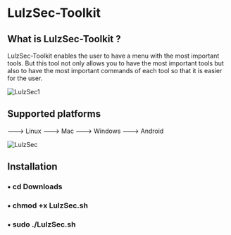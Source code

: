 # LulzSec-Toolkit

## What is LulzSec-Toolkit ?
LulzSec-Toolkit enables the user to have a menu with the most important tools. But this tool not only allows you to have the most important tools but also to have the most important commands of each tool so that it is easier for the user.

![LulzSec1](https://user-images.githubusercontent.com/62266784/85389654-02f36600-b548-11ea-99de-711020f337f2.jpg)

## Supported platforms
 
 ---> Linux 
 ---> Mac 
 ---> Windows
 ---> Android
 
 ![LulzSec](https://user-images.githubusercontent.com/62266784/85389665-0686ed00-b548-11ea-8b45-d16b0f0e71f0.jpg)

## Installation

### • cd Downloads
### • chmod +x LulzSec.sh
### • sudo ./LulzSec.sh
